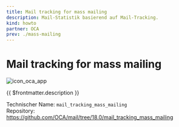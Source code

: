 ```yaml
---
title: Mail tracking for mass mailing
description: Mail-Statistik basierend auf Mail-Tracking.
kind: howto
partner: OCA
prev: ./mass-mailing
---
```


# Mail tracking for mass mailing

![icon_oca_app](../attachments/icon_oca_app.png)

{{ $frontmatter.description }}

Technischer Name: `mail_tracking_mass_mailing`\
Repository: <https://github.com/OCA/mail/tree/18.0/mail_tracking_mass_mailing>
